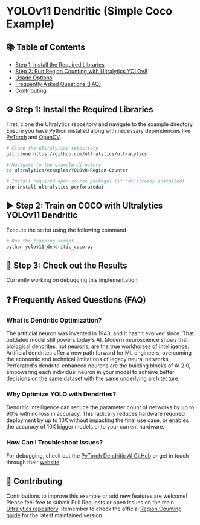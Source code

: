 # YOLOv11 Dendritic (Simple Coco Example)

## 📚 Table of Contents

- [Step 1: Install the Required Libraries](#-step-1-install-the-required-libraries)
- [Step 2: Run Region Counting with Ultralytics YOLOv8](#-step-2-run-region-counting-with-ultralytics-yolov8)
- [Usage Options](#-usage-options)
- [Frequently Asked Questions (FAQ)](#-frequently-asked-questions-faq)
- [Contributing](#-contributing)

## ⚙️ Step 1: Install the Required Libraries

First, clone the Ultralytics repository and navigate to the example directory. Ensure you have Python installed along with necessary dependencies like [PyTorch](https://pytorch.org/) and [OpenCV](https://opencv.org/).

```bash
# Clone the ultralytics repository
git clone https://github.com/ultralytics/ultralytics

# Navigate to the example directory
cd ultralytics/examples/YOLOv8-Region-Counter

# Install required open source packages (if not already installed)
pip install ultralytics perforatedai

```

## ▶️ Step 2: Train on COCO with Ultralytics YOLOv11 Dendritic

Execute the script using the following command

```bash
# Run the training script
python yolov11_dendritic_coco.py
```

## 👀 Step 3: Check out the Results

Currently working on debugging this implementation.

## ❓ Frequently Asked Questions (FAQ)

### What is Dendritic Optimization?

The artificial neuron was invented in 1943, and it hasn't evolved since. That outdated model still powers today's AI.  Modern neuroscience shows that biological dendrites, not neurons, are the true workhorses of intelligence. Artificial dendrites offer a new path forward for ML engineers, overcoming the economic and technical limitations of legacy neural networks. Perforated's dendrite-enhanced neurons are the building blocks of AI 2.0, empowering each individual neuron in your model to achieve better decisions on the same dataset with the same underlying architecture.

### Why Optimize YOLO with Dendrites?

Dendritic Intelligence can reduce the parameter count of networks by up to 90% with no loss in accuracy. This radically reduces hardware required deployment by up to 10X without impacting the final use case, or enables the accuracy of 10X bigger models onto your current hardware.

### How Can I Troubleshoot Issues?

For debugging, check out the [PyTorch Dendritic AI GitHub](https://github.com/PerforatedAI/PerforatedAI) or get in touch through their [website](https://www.perforatedai.com).

## 🤝 Contributing

Contributions to improve this example or add new features are welcome! Please feel free to submit Pull Requests or open Issues on the main [Ultralytics repository](https://github.com/ultralytics/ultralytics). Remember to check the official [Region Counting guide](https://docs.ultralytics.com/guides/region-counting/) for the latest maintained version.
